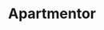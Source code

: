 ---
displayOrder: 3
projectType: 'case-study'
title: 'Apartmentor' 
description: 'A real estate application targeted towards college students looking for safe and affordable housing during their academic year.' 
thumb: 'sigmund-CwTfKH5edSk-unsplash.jpg' 
hero: 
  file: 'sigmund-CwTfKH5edSk-unsplash.jpg' 
  alt: 'An apartment building' 
heroOrientation: 'horizontal'
color: '#F3722C' 
sections: 

  - type: 'title-break'
    subtitle: 'The Case at Hand'
    description: 'Many real estate web applications develop for a user base consisting of adults looking for a home for themselves or their family. Many of these apps assume the user has a full-time job and thus highlight certain requirements for buying houses such as credit score, tax statements, etc.\nThere is a wide population of people age 18 to 22 that are full- or part-time students looking for safe and temporary homes, especially within university settings such as Drexel. Most users in this demographic are living alone for the first time and they have little to no experience going through the process of agreeing to a lease or contract, and budgeting money accordingly.'

  - type: 'title-break'
    subtitle: 'An Analysis of the Situation' 
    description: 'There is a lack of real estate and budgeting resources catered to young adults or first-time renters. The goal of our app, ApartMentor, is to ease the process of finding homes for first-time renters whilst also ensuring that the user maintains financial safety and stability.' 

  - type: 'title-break'
    subtitle: 'The Problems & The Solutions' 
    description: 
      - 'New renters may have difficulty considering specifications necessary for finding a suitable apartment that fits their needs.\nBy teaching the user / apartment renter what to search for in finding a suitable apartment, and catering the user interface to that specific group by making it easily accessible to find information important to those people.'
      - 'Young renters who are trying to rent an apartment with others may have difficulty coordinating between groups.\n Users can see if certain apartments fit everybody in a group’s necessities and budgets, so users can browse apartments more comfortably.'
      - 'Young adults have a lack of experience in budgeting for everyday life.\n A budgeting section in-app allows users to understand the total cost of living on one’s own. Secondary costs that may not be immediately apparent are brought to the user’s attention to help them understand this full cost and how to prepare for living on one’s own.'

  - type: 'two-column'
    variant: 'left'
    subtitle: 'Research Into Existing Systems' 
    description: 'These issues that we’ve seen resolved in other apps and websites include teaching accommodations for new renters and budgeting tools. In our similar app comparison, we mostly observed accommodations for new renters. We looked to these tutorials as potential models for our app’s Mentorship feature.'
    image:
      file: 'apartmentor-zillow-screenshot02.png' 
      alt: 'Screenshot of the user interface of Zillow'
      shadow: true

  - type: 'key-image'
    subtitle: 'Methodology for Design' 
    description:
      - 'The use of bright oranges is to provide a distinguishable color apart from the existing competitors. Because we’re appealing to a much younger market, we can choose a more youthful orange.'
      - 'The blue represents the communication between the user and the interface. Blue and orange are the most popular complementary colors that do not have another connotation to relate to. Blue not only stands out from the orange visually but it also has a different meaning.'
      - 'For typefaces, used more approachable rounded fonts to give a more young, educational feel. ApartMentor reflects the same learning environment. '
    image:
      file: 'apartmentor-design-methodology.png'
      alt: "Style tile of Apartmentor's branding and visual identity"
      shadow: true

  - type: 'two-column'
    variant: 'right'
    subtitle: 'App Interface'
    description: 'The application begins with a series of 4 questions. Our app is heavily focused on the educational aspect of renting an apartment for the first time. Because of this, instead of introducing the user to a tutorial of the user interface on initially opening the app, we give them approachable questions that ask about the user themself. We felt that this would give our app a small bit of personality and connection with the user, while still allowing us to gather information to cater the ApartMentor experience to what each user needs.\nWe felt these four questions would get us the critical information we need to make the application useful to the user without overbearing them with too much on startup.'
    image:
      file: 'apartmentor-thumb.png'
      alt: 'Mobile phome screen grabs of key pages of Apartmentor'
      shadow: true

  - type: 'two-column'
    variant: 'left'
    subtitle: 'Filtering'
    description: 'From the map, the user can search for listings that fit within their criteria. Under the “Filters” tab, the user can adjust their budget, change their central location, and add or remove filters to search for. We included adjusting the budget on the top of the filters section for the cases where the user did not enter a budget on the app yet, and for when the user wants to search for apartments that are outside of their current budget. Next is central location. This is one of the most important filters because if people are searching for apartments near different colleges or job opportunities, they need this information to be easily findable and changeable. From here, the number of bedrooms, bathrooms, and features are available.\nFeatures may not always be complete necessities for the user, but they’re aspects the user wants prioritized when the application organizes listings. This can include things such as if an apartment is pet-friendly or if it has nearby public parks. Through the features, apartments won’t be added or removed from the Listings tab, but the order in which they’re displayed is changed to reflect the user’s preferences. The features are typically things we thought of as luxuries for the user, and while these do hold importance to the user, the most important thing for the user is to find an affordable apartment, so we don’t want to limit their results.'
    image:
      file: 'apartmentor-filters.png'
      alt: 'Mobile app on a filter page'
      shadow: true

  - type: 'two-column'
    variant: 'right'
    subtitle: 'Listings'
    description: 'By tapping on a single listing, the user can view all the details about the apartment. This includes the available features, a description, a map with nearby public transition options and amenities, a budget pie chart, apartment requirements, and a form to contact the realtor. The pie chart displays how well the apartment fits in with the user’s predefined budget, and can be used as a visual aide to determine if any given apartment is a viable option. Considering factors that change per apartment, such as utility costs, can affect this pie chart, and thus an apartment’s viability. Because signing a lease is very important, but also very stressful, we included all necessary documents for signing any given apartment at the bottom of the page. Having this information easily accessible will allow the user to understand the leasing process and the terms they’re agreeing to when signing an apartment. The user can contact the realtor from this page, which can be used to question about the apartment or schedule a showing. Finally, the user can report a listing, which helps deter against fake and suspicious listings.'
    image:
      file: 'apartmentor-listing.png'
      alt: 'Mobile app on a apartment listing page'
      shadow: true

  - type: 'two-column'
    variant: 'left'
    subtitle: 'Lessons'
    description: 'From the main navigation button, which is the ApartMentor logo on the top of the app, the user can view the Lessons page. Our lessons are separated into 4 Stages: the app introduction, Looking, Renting, and Maintaining an Apartment. We chronologically organized the lessons so people won’t have to jump back and forth between them throughout the apartment finding process. Users can track their progress in each Stage from the Lessons screen, as the next lesson in each stage they must complete is the initial card facing them.'
    image:
      file: 'apartmentor-lessons.png'
      alt: 'Mobile app on basic leasing lesson page'
      shadow: true

  - type: 'two-column'
    variant: 'right'
    subtitle: 'Budgeting'
    description: 'The final task flow the user can access on our app is Budgeting. By tapping on the Budgeting section from the navigation, the user is brought to the Budgeting page. Their monthly budget is displayed, and can be manually edited. There is a pie chart displaying all spending done by the user, color coded and separated by category. Available budgeting categories include: Rent, Utilities (separated individually), and Secondary Expenses (such as groceries and school fees). This information is useful for initially finding an apartment, but also keeps the user in the app because it becomes a lightweight money management application for handling their spending habits. Users can choose to connect it to a bank account in the Edit page, at which point it will gather information about personal spending and use that to understand what the user is overspending on and where they could afford to spend more. This is shown as a notification at the top of the page, stating “You need to cut down on _!”. The user can then use this information to change personal spending habits.'
    image:
      file: 'apartmentor-budgeting.png'
      alt: 'Mobile app on budgeting page'
      shadow: true

  - type: 'gallery'
    subtitle: 'Final Observations' 
    items: 
      - description: 'Through our Apartment Maintenance lessons and Budgeting section, we increase our app’s longevity by increasing recurring users. It no longer is just an app for finding an apartment, but it becomes an app for maintaining an apartment and ensuring one’s financial security for living on their own for the first time. In this way, we aren’t just a simple application for finding apartments, we are an ApartMentor.' 
        image:
          file: 'apartmentor-thumb.png'
          alt: 'Mobile phone screen grabs of key pages of Apartmentor'

  - type: 'key-image'
    subtitle: 'Final Observations' # string
    description: 'Through our Apartment Maintenance lessons and Budgeting section, we increase our app’s longevity by increasing recurring users. It no longer is just an app for finding an apartment, but it becomes an app for maintaining an apartment and ensuring one’s financial security for living on their own for the first time. In this way, we aren’t just a simple application for finding apartments, we are an ApartMentor.' # string: separate paragraphs 
    image:
      file: 'apartmentor-thumb.png'
      alt: 'Mobile phone screen grabs of key pages of Apartmentor'
        
---